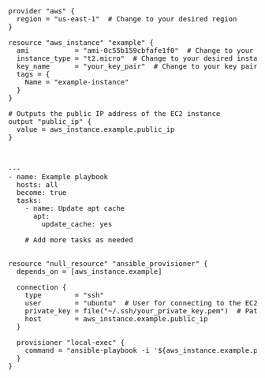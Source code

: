 <pre>
  
provider "aws" {
  region = "us-east-1"  # Change to your desired region
}

resource "aws_instance" "example" {
  ami           = "ami-0c55b159cbfafe1f0"  # Change to your desired AMI ID
  instance_type = "t2.micro"  # Change to your desired instance type
  key_name      = "your_key_pair"  # Change to your key pair name
  tags = {
    Name = "example-instance"
  }
}

# Outputs the public IP address of the EC2 instance
output "public_ip" {
  value = aws_instance.example.public_ip
}



---
- name: Example playbook
  hosts: all
  become: true
  tasks:
    - name: Update apt cache
      apt:
        update_cache: yes

    # Add more tasks as needed


resource "null_resource" "ansible_provisioner" {
  depends_on = [aws_instance.example]
  
  connection {
    type        = "ssh"
    user        = "ubuntu"  # User for connecting to the EC2 instance
    private_key = file("~/.ssh/your_private_key.pem")  # Path to your private key
    host        = aws_instance.example.public_ip
  }

  provisioner "local-exec" {
    command = "ansible-playbook -i '${aws_instance.example.public_ip},' -u ubuntu --private-key=~/.ssh/your_private_key.pem playbook.yml"
  }
}

</pre>
